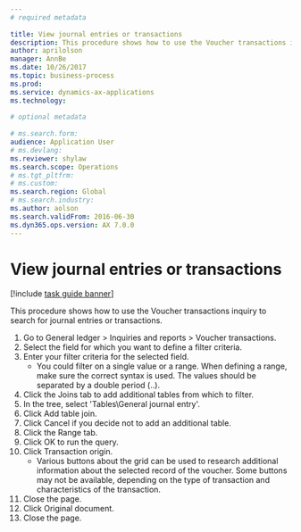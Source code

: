 ```yaml
--- 
# required metadata 
 
title: View journal entries or transactions
description: This procedure shows how to use the Voucher transactions inquiry to search for journal entries or transactions. 
author: aprilolson
manager: AnnBe 
ms.date: 10/26/2017
ms.topic: business-process 
ms.prod:  
ms.service: dynamics-ax-applications 
ms.technology:  
 
# optional metadata 
 
# ms.search.form:   
audience: Application User 
# ms.devlang:  
ms.reviewer: shylaw
ms.search.scope: Operations 
# ms.tgt_pltfrm:  
# ms.custom:  
ms.search.region: Global
# ms.search.industry: 
ms.author: aolson
ms.search.validFrom: 2016-06-30 
ms.dyn365.ops.version: AX 7.0.0 
---
```

# View journal entries or transactions

[!include [task guide banner](../../includes/task-guide-banner.md)]

This procedure shows how to use the Voucher transactions inquiry to search for journal entries or transactions.

1. Go to General ledger > Inquiries and reports > Voucher transactions.
2. Select the field for which you want to define a filter criteria.
3. Enter your filter criteria for the selected field.
    * You could filter on a single value or a range. When defining a range, make sure the correct syntax is used. The values should be separated by a double period (..).  
4. Click the Joins tab to add additional tables from which to filter.
5. In the tree, select 'Tables\General journal entry'.
6. Click Add table join.
7. Click Cancel if you decide not to add an additional table.
8. Click the Range tab.
9. Click OK to run the query.
10. Click Transaction origin.
    * Various buttons about the grid can be used to research additional information about the selected record of the voucher. Some buttons may not be available, depending on the type of transaction and characteristics of the transaction.  
11. Close the page.
12. Click Original document.
13. Close the page.

